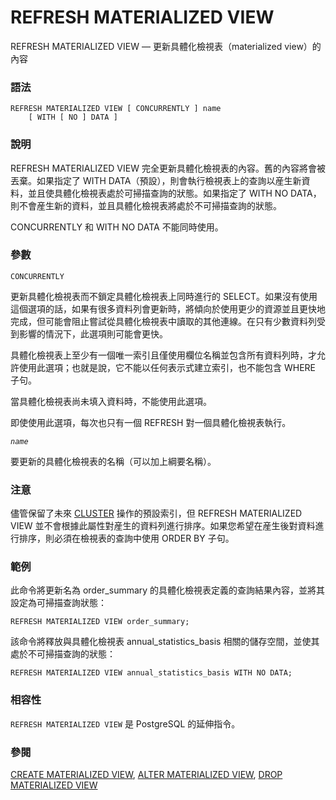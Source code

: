 # REFRESH MATERIALIZED VIEW

REFRESH MATERIALIZED VIEW — 更新具體化檢視表（materialized view）的內容

### 語法

```
REFRESH MATERIALIZED VIEW [ CONCURRENTLY ] name
    [ WITH [ NO ] DATA ]
```

### 說明

REFRESH MATERIALIZED VIEW 完全更新具體化檢視表的內容。舊的內容將會被丟棄。如果指定了 WITH DATA（預設），則會執行檢視表上的查詢以産生新資料，並且使具體化檢視表處於可掃描查詢的狀態。如果指定了 WITH NO DATA，則不會産生新的資料，並且具體化檢視表將處於不可掃描查詢的狀態。

CONCURRENTLY 和 WITH NO DATA 不能同時使用。

### 參數

`CONCURRENTLY`

更新具體化檢視表而不鎖定具體化檢視表上同時進行的 SELECT。如果沒有使用這個選項的話，如果有很多資料列會更新時，將傾向於使用更少的資源並且更快地完成，但可能會阻止嘗試從具體化檢視表中讀取的其他連線。在只有少數資料列受到影響的情況下，此選項則可能會更快。

具體化檢視表上至少有一個唯一索引且僅使用欄位名稱並包含所有資料列時，才允許使用此選項；也就是說，它不能以任何表示式建立索引，也不能包含 WHERE 子句。

當具體化檢視表尚未填入資料時，不能使用此選項。

即使使用此選項，每次也只有一個 REFRESH 對一個具體化檢視表執行。

_`name`_

要更新的具體化檢視表的名稱（可以加上綱要名稱）。

### 注意

儘管保留了未來 [CLUSTER](cluster.md) 操作的預設索引，但 REFRESH MATERIALIZED VIEW 並不會根據此屬性對産生的資料列進行排序。如果您希望在産生後對資料進行排序，則必須在檢視表的查詢中使用 ORDER BY 子句。

### 範例

此命令將更新名為 order\_summary 的具體化檢視表定義的查詢結果內容，並將其設定為可掃描查詢狀態：

```
REFRESH MATERIALIZED VIEW order_summary;
```

該命令將釋放與具體化檢視表 annual\_statistics\_basis 相關的儲存空間，並使其處於不可掃描查詢的狀態：

```
REFRESH MATERIALIZED VIEW annual_statistics_basis WITH NO DATA;
```

### 相容性

`REFRESH MATERIALIZED VIEW` 是 PostgreSQL 的延伸指令。

### 參閱

[CREATE MATERIALIZED VIEW](create-materialized-view.md), [ALTER MATERIALIZED VIEW](alter-materialized-view.md), [DROP MATERIALIZED VIEW](drop-materialized-view.md)
